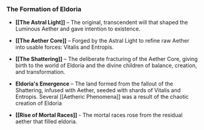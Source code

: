 ### **The Formation of Eldoria**

- **[[The Astral Light]]** – The original, transcendent will that shaped the Luminous Aether and gave intention to existence.
    
- **[[The Aether Core]]** – Forged by the Astral Light to refine raw Aether into usable forces: Vitalis and Entropis.
    
- **[[The Shattering]]** – The deliberate fracturing of the Aether Core, giving birth to the world of Eldoria and the divine children of balance, creation, and transformation.
    
- **Eldoria's Emergence** – The land formed from the fallout of the Shattering, infused with Aether, seeded with shards of Vitalis and Entropis. Several [[Aetheric Phenomena]] was a result of the chaotic creation of Eldoria
    
- **[[Rise of Mortal Races]]** - The mortal races rose from the residual aether that filled eldoria.